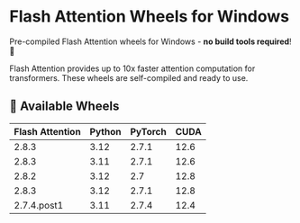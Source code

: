 # Flash Attention Wheels for Windows 

Pre-compiled Flash Attention wheels for Windows - **no build tools required**! 🚀

Flash Attention provides up to 10x faster attention computation for transformers. These wheels are self-compiled and ready to use.

## 🎯 Available Wheels

| Flash Attention | Python | PyTorch | CUDA |
|----------------|--------|---------|------|
| 2.8.3 | 3.12 | 2.7.1 | 12.6 |
| 2.8.3 | 3.11 | 2.7.1 | 12.6 |
| 2.8.2 | 3.12 | 2.7 | 12.8 |
| 2.8.3 | 3.12 | 2.7.1 | 12.8 |
| 2.7.4.post1 | 3.11 | 2.7.4 | 12.4 |



